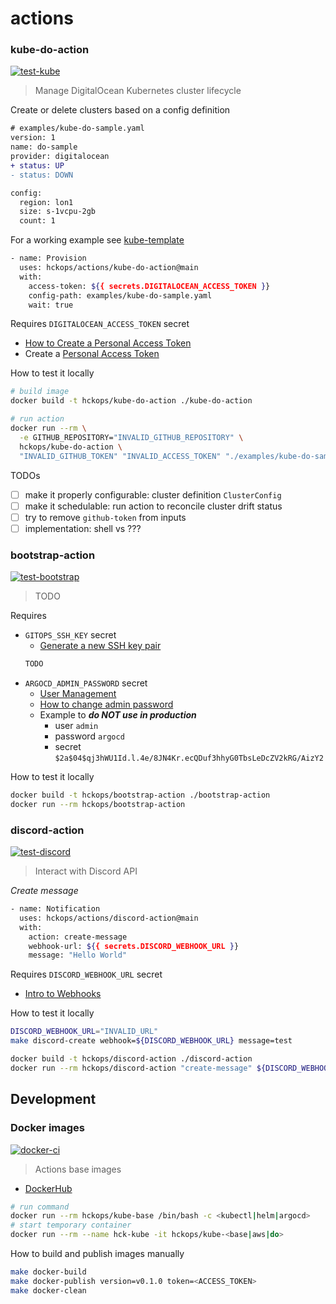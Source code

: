# actions

### kube-do-action

[![test-kube](https://github.com/hckops/actions/actions/workflows/test-kube.yml/badge.svg)](https://github.com/hckops/actions/actions/workflows/test-kube.yml)

> Manage DigitalOcean Kubernetes cluster lifecycle

Create or delete clusters based on a config definition
```diff
# examples/kube-do-sample.yaml
version: 1
name: do-sample
provider: digitalocean
+ status: UP
- status: DOWN

config:
  region: lon1
  size: s-1vcpu-2gb
  count: 1
```

For a working example see [kube-template](https://github.com/hckops/kube-template/blob/main/.github/workflows/kube-do.yml)
```bash
- name: Provision
  uses: hckops/actions/kube-do-action@main
  with:
    access-token: ${{ secrets.DIGITALOCEAN_ACCESS_TOKEN }}
    config-path: examples/kube-do-sample.yaml
    wait: true
```

Requires `DIGITALOCEAN_ACCESS_TOKEN` secret
* [How to Create a Personal Access Token](https://docs.digitalocean.com/reference/api/create-personal-access-token)
* Create a [Personal Access Token](https://cloud.digitalocean.com/account/api/tokens)

How to test it locally
```bash
# build image
docker build -t hckops/kube-do-action ./kube-do-action

# run action
docker run --rm \
  -e GITHUB_REPOSITORY="INVALID_GITHUB_REPOSITORY" \
  hckops/kube-do-action \
  "INVALID_GITHUB_TOKEN" "INVALID_ACCESS_TOKEN" "./examples/kube-do-sample.yaml" "false" "false"
```

TODOs
- [ ] make it properly configurable: cluster definition `ClusterConfig`
- [ ] make it schedulable: run action to reconcile cluster drift status
- [ ] try to remove `github-token` from inputs
- [ ] implementation: shell vs ???

### bootstrap-action

[![test-bootstrap](https://github.com/hckops/actions/actions/workflows/test-bootstrap.yml/badge.svg)](https://github.com/hckops/actions/actions/workflows/test-bootstrap.yml)

> TODO

Requires
* `GITOPS_SSH_KEY` secret
    - [Generate a new SSH key pair](https://help.github.com/en/articles/generating-a-new-ssh-key-and-adding-it-to-the-ssh-agent#generating-a-new-ssh-key)
    ```bash
    TODO
    ```
* `ARGOCD_ADMIN_PASSWORD` secret
    - [User Management](https://argo-cd.readthedocs.io/en/stable/operator-manual/user-management)
    - [How to change admin password](https://argo-cd.readthedocs.io/en/stable/faq/#i-forgot-the-admin-password-how-do-i-reset-it)
    - Example to ***do NOT use in production***
        * user `admin`
        * password `argocd`
        * secret `$2a$04$qj3hWU1Id.l.4e/8JN4Kr.ecQDuf3hhyG0TbsLeDcZV2kRG/AizY2`

How to test it locally
```bash
docker build -t hckops/bootstrap-action ./bootstrap-action
docker run --rm hckops/bootstrap-action
```

### discord-action

[![test-discord](https://github.com/hckops/actions/actions/workflows/test-discord.yml/badge.svg)](https://github.com/hckops/actions/actions/workflows/test-discord.yml)

> Interact with Discord API

*Create message*
```bash
- name: Notification
  uses: hckops/actions/discord-action@main
  with:
    action: create-message
    webhook-url: ${{ secrets.DISCORD_WEBHOOK_URL }}
    message: "Hello World"
```

Requires `DISCORD_WEBHOOK_URL` secret
* [Intro to Webhooks](https://support.discord.com/hc/en-us/articles/228383668-Intro-to-Webhooks)

How to test it locally
```bash
DISCORD_WEBHOOK_URL="INVALID_URL"
make discord-create webhook=${DISCORD_WEBHOOK_URL} message=test

docker build -t hckops/discord-action ./discord-action
docker run --rm hckops/discord-action "create-message" ${DISCORD_WEBHOOK_URL} "docker"
```

## Development

### Docker images

[![docker-ci](https://github.com/hckops/actions/actions/workflows/docker-ci.yml/badge.svg)](https://github.com/hckops/actions/actions/workflows/docker-ci.yml)

> Actions base images

* [DockerHub](https://hub.docker.com/u/hckops)

```bash
# run command
docker run --rm hckops/kube-base /bin/bash -c <kubectl|helm|argocd>
# start temporary container
docker run --rm --name hck-kube -it hckops/kube-<base|aws|do>
```

How to build and publish images manually
```bash
make docker-build
make docker-publish version=v0.1.0 token=<ACCESS_TOKEN>
make docker-clean
```
